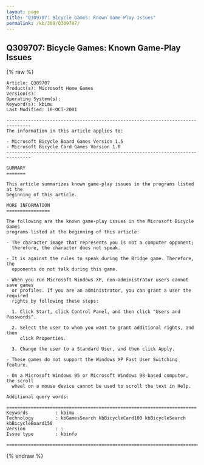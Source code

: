 ```yaml
---
layout: page
title: "Q309707: Bicycle Games: Known Game-Play Issues"
permalink: /kb/309/Q309707/
---
```


## Q309707: Bicycle Games: Known Game-Play Issues

{% raw %}

	Article: Q309707
	Product(s): Microsoft Home Games
	Version(s): 
	Operating System(s): 
	Keyword(s): kbimu
	Last Modified: 10-OCT-2001
	
	-------------------------------------------------------------------------------
	The information in this article applies to:
	
	- Microsoft Bicycle Board Games Version 1.5 
	- Microsoft Bicycle Card Games Version 1.0 
	-------------------------------------------------------------------------------
	
	SUMMARY
	=======
	
	This article summarizes known game-play issues in the programs listed at the
	beginning of this article.
	
	MORE INFORMATION
	================
	
	The following are the known game-play issues in the Microsoft Bicycle Games
	programs listed at the beginning of this article:
	
	- The character image that represents you is not a computer opponent;
	  therefore, the character does not speak.
	
	- It is against the rules to speak during the Bridge game. Therefore, the
	  opponents do not talk during this game.
	
	- When you run Microsoft Windows XP, non-administrator users cannot save games
	  or profiles. If you are an administrator, you can grant a user the required
	  rights by following these steps:
	
	  1. Click Start, click Control Panel, and then click "Users and Passwords".
	
	  2. Select the user to whom you want to grant additional rights, and then
	     click Properties.
	
	  3. Change the user to a Standard User, and then click Apply.
	
	- These games do not support the Windows XP Fast User Switching feature.
	
	- On a Microsoft Windows 95 or Microsoft Windows 98-based computer, the scroll
	  wheel on a mouse device cannot be used to scroll the text in Help.
	
	Additional query words:
	
	======================================================================
	Keywords          : kbimu 
	Technology        : kbGamesSearch kbBicycleCard100 kbBicycleSearch kbBicycleBoard150
	Version           : :
	Issue type        : kbinfo
	
	=============================================================================
	

{% endraw %}
